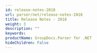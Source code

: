 ```yaml
---
id: release-notes-2018
url: parser/net/release-notes-2018
title: Release Notes - 2018
weight: 3
description: ""
keywords: 
productName: GroupDocs.Parser for .NET
hideChildren: False
---
```

